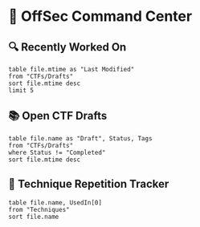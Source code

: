 # 🧠 OffSec Command Center

## 🔍 Recently Worked On
```dataview
table file.mtime as "Last Modified"
from "CTFs/Drafts"
sort file.mtime desc
limit 5
```

## 📚 Open CTF Drafts
```dataview
table file.name as "Draft", Status, Tags
from "CTFs/Drafts"
where Status != "Completed"
sort file.mtime desc
```


## 🔁 Technique Repetition Tracker
```dataview
table file.name, UsedIn[0]
from "Techniques"
sort file.name
```